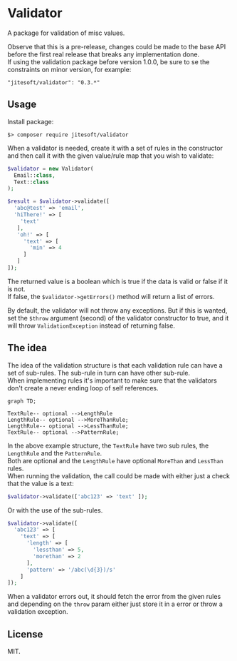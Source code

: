 # Validator

A package for validation of misc values.  
  
Observe that this is a pre-release, changes could be made to the base API before the first real release that breaks
any implementation done.  
If using the validation package before version 1.0.0, be sure to se the constraints on minor version, for example:  
  
`"jitesoft/validator": "0.3.*"`

## Usage
  
Install package:
```text
$> composer require jitesoft/validator
```

When a validator is needed, create it with a set of rules in the constructor and then call it with the given value/rule
map that you wish to validate:

```php
$validator = new Validator(
  Email::class,
  Text::class
);

$result = $validator->validate([
  'abc@test' => 'email',
  'hiThere!' => [
    'text'
   ],
   'oh!' => [
     'text' => [
       'min' => 4
     ]
   ]
]);
```

The returned value is a boolean which is true if the data is valid or false if it is not.  
If false, the `$validator->getErrors()` method will return a list of errors.

By default, the validator will not throw any exceptions. But if this is wanted, set the `$throw` argument (second) of the
validator constructor to true, and it will throw `ValidationException` instead of returning false.

## The idea

The idea of the validation structure is that each validation rule can have a set of sub-rules.
The sub-rule in turn can have other sub-rule.  
When implementing rules it's important to make sure that the validators don't create a never ending loop of self 
references.  

```mermaid
graph TD;

TextRule-- optional -->LengthRule
LengthRule-- optional -->MoreThanRule;
LengthRule-- optional -->LessThanRule;
TextRule-- optional -->PatternRule;
```

In the above example structure, the `TextRule` have two sub rules, the `LengthRule` and the `PatternRule`.  
Both are optional and the `LengthRule` have optional `MoreThan` and `LessThan` rules.  
When running the validation, the call could be made with either just a check that the value is a text:

```php
$validator->validate(['abc123' => 'text' ]);
```

Or with the use of the sub-rules.

```php
$validator->validate([
  'abc123' => [
    'text' => [
      'length' => [
        'lessthan' => 5,
        'morethan' => 2
      ],
      'pattern' => '/abc(\d{3})/s'
    ]
]);
```

When a validator errors out, it should fetch the error from the given rules and depending on the `throw` param either
just store it in a error or throw a validation exception.

## License

MIT.
